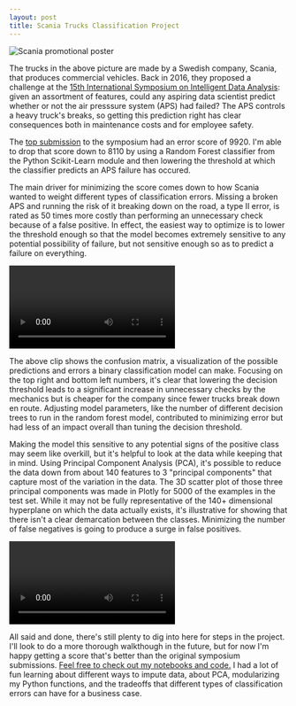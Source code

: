 ```yaml
---
layout: post
title: Scania Trucks Classification Project
---
```


![Scania promotional poster]({{site.url}}/images/metis_03_Scania/Scania_background.jpg)

The trucks in the above picture are made by a Swedish company, Scania, that produces commercial vehicles.
Back in 2016, they proposed a challenge at the [15th International Symposium on Intelligent Data Analysis](http://ida2016.blogs.dsv.su.se/):
given an assortment of features, could any aspiring data scientist predict whether or not the 
air presssure system (APS) had failed? The APS controls a heavy truck's breaks, so getting this
prediction right has clear consequences both in maintenance costs and for employee safety.

The [top submission](https://www.kaggle.com/uciml/aps-failure-at-scania-trucks-data-set#aps_failure_description.txt) 
to the symposium had an error score of 9920. I'm able to drop that score down to 8110 by using a Random Forest 
classifier from the Python Scikit-Learn module and then lowering the threshold at which the classifier predicts
an APS failure has occured.  

The main driver for minimizing the score comes down to how Scania wanted to weight different types of classification errors.
Missing a broken APS and running the risk of it breaking down on the road, a type II error, is rated as 50 times more
costly than performing an unnecessary check because of a false positive.
In effect, the easiest way to optimize is to lower the threshold enough so that the model becomes extremely 
sensitive to any potential possibility of failure, but not sensitive enough so as to predict a failure on everything.

![Dynamic Confusion Matrix]({{site.url}}/images/metis_03_Scania/confusion_threshold_animation.mov)

The above clip shows the confusion matrix, a visualization of the possible predictions and errors a binary 
classification model can make.
Focusing on the top right and bottom left numbers, it's clear that lowering the decision threshold leads to a 
significant increase in unnecessary checks by the mechanics but is cheaper for the company since fewer trucks
break down en route.
Adjusting model parameters, like the number of different decision trees to run in the random forest model, 
contributed to minimizing error but had less of an impact overall than tuning the decision threshold.

Making the model this sensitive to any potential signs of the positive class may seem like overkill, but it's 
helpful to look at the data while keeping that in mind. 
Using Principal Component Analysis (PCA), it's possible to reduce the data down from about 140 features to 3 
"principal components" that capture most of the variation in the data. 
The 3D scatter plot of those three principal components was made in Plotly for 5000 of the examples in the test set. 
While it may not be fully representative of the 140+ dimensional hyperplane on which the data actually exists, 
it's illustrative for showing that there isn't a clear demarcation between the classes. 
Minimizing the number of false negatives is going to produce a surge in false positives.  

![PCA Data Visualization]({{site.url}}/images/metis_03_Scania/3_D_data_vis.mov)

All said and done, there's still plenty to dig into here for steps in the project. 
I'll look to do a more thorough walkthough in the future, but for now I'm happy getting a score that's better 
than the original symposium submissions. 
[Feel free to check out my notebooks and code.]('https://github.com/adamsxs/metis_project_03')
I had a lot of fun learning about
different ways to impute data, about PCA, modularizing my Python functions, and the tradeoffs that different types 
of classification errors can have for a business case. 

